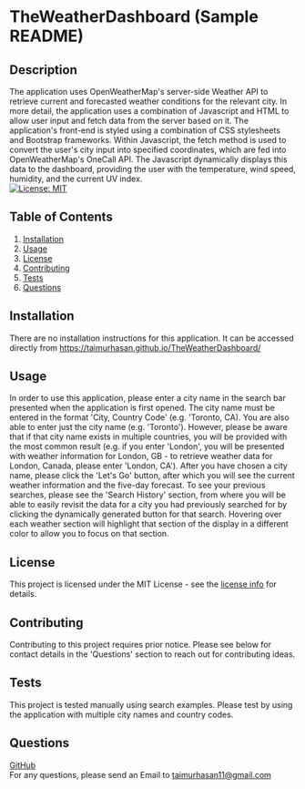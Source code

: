 # TheWeatherDashboard (Sample README)
  ## Description
  The application uses OpenWeatherMap's server-side Weather API to retrieve current and forecasted weather conditions for the relevant city. In more detail, the application uses a combination of Javascript and HTML to allow user input and fetch data from the server based on it. The application's front-end is styled using a combination of CSS stylesheets and Bootstrap frameworks. Within Javascript, the fetch method is used to convert the user's city input into specified coordinates, which are fed into OpenWeatherMap's OneCall API. The Javascript dynamically displays this data to the dashboard, providing the user with the temperature, wind speed, humidity, and the current UV index.
  <br/>
  [![License: MIT](https://img.shields.io/badge/License-MIT-yellow.svg)](https://opensource.org/licenses/MIT)

  ## Table of Contents
  
  1. [ Installation ](#installation)
  2. [ Usage ](#usage)
  3. [ License ](#license)
  4. [ Contributing ](#contributing)
  5. [ Tests ](#tests)
  6. [ Questions ](#questions)
  

  <a name="installation"></a>

  ## Installation
  There are no installation instructions for this application. It can be accessed directly from https://taimurhasan.github.io/TheWeatherDashboard/

  <a name="usage"></a>

  ## Usage
  In order to use this application, please enter a city name in the search bar presented when the application is first opened. The city name must be entered in the format 'City, Country Code' (e.g. 'Toronto, CA). You are also able to enter just the city name (e.g. 'Toronto'). However, please be aware that if that city name exists in multiple countries, you will be provided with the most common result (e.g. if you enter 'London', you will be presented with weather information for London, GB - to retrieve weather data for London, Canada, please enter 'London, CA'). After you have chosen a city name, please click the 'Let's Go' button, after which you will see the current weather information and the five-day forecast. To see your previous searches, please see the 'Search History' section, from where you will be able to easily revisit the data for a city you had previously searched for by clicking the dynamically generated button for that search. Hovering over each weather section will highlight that section of the display in a different color to allow you to focus on that section.

  
  <a name="license"></a>
  ## License
  This project is licensed under the MIT License - see the [license info](https://opensource.org/licenses/MIT) for details.
  
  
  <a name="contributing"></a>

  ## Contributing

  Contributing to this project requires prior notice. Please see below for contact details in the 'Questions' section to reach out for contributing ideas.

  <a name="tests"></a>

  ## Tests

  This project is tested manually using search examples. Please test by using the application with multiple city names and country codes.

  <a name="questions"></a>
  
  ## Questions
  
  [GitHub](https://github.com/TaimurHasan) <br/>
  For any questions, please send an Email to [taimurhasan11@gmail.com](mailto:taimurhasan11@gmail.com)

  